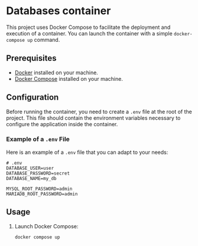 # Databases container

This project uses Docker Compose to facilitate the deployment and execution of a container. You can launch the container with a simple `docker-compose up` command.

## Prerequisites

- [Docker](https://www.docker.com/get-started) installed on your machine.
- [Docker Compose](https://docs.docker.com/compose/install/) installed on your machine.

## Configuration

Before running the container, you need to create a `.env` file at the root of the project. This file should contain the environment variables necessary to configure the application inside the container.

### Example of a `.env` File

Here is an example of a `.env` file that you can adapt to your needs:

```plaintext
# .env
DATABASE_USER=user
DATABASE_PASSWORD=secret
DATABASE_NAME=my_db

MYSQL_ROOT_PASSWORD=admin
MARIADB_ROOT_PASSWORD=admin
```
## Usage

1. Launch Docker Compose:
    ```bash
    docker compose up
    ```